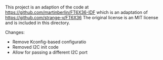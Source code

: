 This project is an adaption of the code at https://github.com/martinberlin/FT6X36-IDF which is an adaptation of https://github.com/strange-v/FT6X36
The original license is an MIT license and is included in this directory.

Changes:
- Remove Kconfig-based configuratio
- Removed I2C init code
- Allow for passing a different I2C port
 